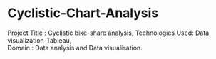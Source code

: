 # Cyclistic-Chart-Analysis
 Project Title    : Cyclistic bike-share analysis,
 Technologies Used: Data visualization-Tableau,  
 Domain           : Data analysis and Data visualisation.
